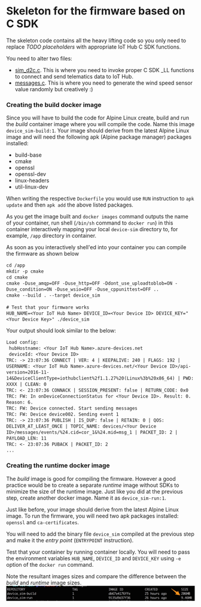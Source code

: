 # Skeleton for the firmware based on C SDK

The skeleton code contains all the heavy lifting code so you only need to replace _TODO placeholders_ with appropriate IoT Hub C SDK functions.

You need to alter two files:
* [sim_d2c.c](./src/sim_d2c.c). This is where you need to invoke proper C SDK _LL functions to connect and send telematics data to IoT Hub.
* [messages.c](./src/messages.c). This is where you need to generate the wind speed sensor value randomly but creatively :)

### Creating the build docker image
Since you will have to build the code for Alpine Linux create, build and run the _build_ container image where you will compile the code. Name this image `device_sim-build:1`. Your image should derive from the latest Alpine Linux image and will need the following apk (Alpine package manager) packages installed:
* build-base 
* cmake 
* openssl 
* openssl-dev
* linux-headers 
* util-linux-dev

When writing the respective `Dockerfile` you would use `RUN` instruction to `apk update` and then `apk add` the above listed packages.

As you get the image built and `docker images` command outputs the name of your container, run shell (`/bin/sh` command to `docker run`) in this container interactively mapping your local `device-sim` directory to, for example, `/app` directory in container.

As soon as you interactively shell'ed into your container you can compile the firmware as shown below
```shell
cd /app
mkdir -p cmake
cd cmake
cmake -Duse_amqp=OFF -Duse_http=OFF -Ddont_use_uploadtoblob=ON -Duse_condition=ON -Duse_wsio=OFF -Duse_cppunittest=OFF ..
cmake --build . --target device_sim

# Test that your firmware works
HUB_NAME=<Your IoT Hub Name> DEVICE_ID=<Your Device ID> DEVICE_KEY="<Your Device Key>" ./device_sim
```

Your output should look similar to the below:
```
Load config:
 hubHostname: <Your IoT Hub Name>.azure-devices.net
 deviceId: <Your Device ID>
TRC: -> 23:07:36 CONNECT | VER: 4 | KEEPALIVE: 240 | FLAGS: 192 | USERNAME: <Your IoT Hub Name>.azure-devices.net/<Your Device ID>/api-version=2016-11-14&DeviceClientType=iothubclient%2f1.1.27%20(Linux%3b%20x86_64) | PWD: XXXX | CLEAN: 0
TRC: <- 23:07:36 CONNACK | SESSION_PRESENT: false | RETURN_CODE: 0x0
TRC: FW: In onDeviceConnectionStatus for <Your Device ID>. Result: 0. Reason: 6.
TRC: FW: Device connected. Start sending messages
TRC: FW: Device device002. Sending event 1
TRC: -> 23:07:36 PUBLISH | IS_DUP: false | RETAIN: 0 | QOS: DELIVER_AT_LEAST_ONCE | TOPIC_NAME: devices/<Your Device ID>/messages/events/%24.cid=cor_1&%24.mid=msg_1 | PACKET_ID: 2 | PAYLOAD_LEN: 11
TRC: <- 23:07:36 PUBACK | PACKET_ID: 2
...
```

### Creating the runtime docker image
The _build_ image is good for compiling the firmware. However a good practice would be to create a separate _runtime_ image without SDKs to minimize the size of the runtime image. Just like you did at the previous step, create another docker image. Name it as `device_sim-run:1`.

Just like before, your image should derive from the latest Alpine Linux image. To run the firmware, you will need two apk packages installed: `openssl` and `ca-certificates`.

You will need to add the binary file `device_sim` compiled at the previous step and make it the _entry point_ (`ENTRYPOINT` instruction).

Test that your container by running container locally. You will need to pass the environment variables `HUB_NAME`, `DEVICE_ID` and `DEVICE_KEY` using `-e` option of the `docker run` command.

Note the resultant images sizes and compare the difference between the _build_ and _runtime_ image sizes.
![Images size](../img/images-size.jpg)